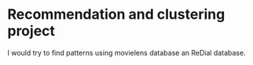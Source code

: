 # Recommendation and clustering project

I would try to find patterns using movielens database an ReDial database.
